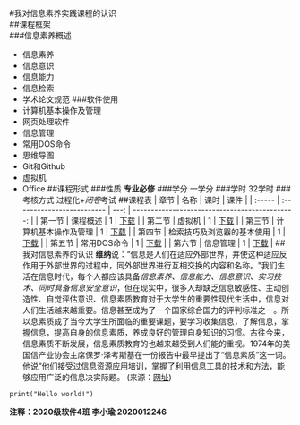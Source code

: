 #我对信息素养实践课程的认识  
##课程框架  
###信息素养概述
- 信息素养
- 信息意识
- 信息能力
- 信息检索
- 学术论文规范
###软件使用
- 计算机基本操作及管理
- 网页处理软件
- 信息管理
- 常用DOS命令
- 思维导图
- Git和Github
- 虚拟机
- Office
##课程形式
###性质
**专业必修**
###学分
一学分
###学时
32学时
###考核方式
过程化+*闭卷*考试
##课程表
| 章节   | 名称                       | 课时 |                                           课件 |
| :----- | :------------------------- | ---: | ---------------------------------------------: |
| 第一节 | 课程概述                   |    1 | [下载](D:\1572526702\FileRecv\信息素养ppt.zip) |
| 第二节 | 虚拟机                     |    1 | [下载](D:\1572526702\FileRecv\信息素养ppt.zip) |
| 第三节 | 计算机基本操作及管理       |    1 | [下载](D:\1572526702\FileRecv\信息素养ppt.zip) |
| 第四节 | 检索技巧及浏览器的基本使用 |    1 | [下载](D:\1572526702\FileRecv\信息素养ppt.zip) |
| 第五节 | 常用DOS命令                |    1 | [下载](D:\1572526702\FileRecv\信息素养ppt.zip) |
| 第六节 | 信息管理                   |    1 | [下载](D:\1572526702\FileRecv\信息素养ppt.zip) |
##我对信息素养的认识
**维纳**说：“信息是人们在适应外部世界，并使这种适应反作用于外部世界的过程中，同外部世界进行互相交换的内容和名称。"我们生活在信息时代，每个人都应该具备*信息素养、信息能力、信息意识、实习技术、*同时具备*信息安全意识*，但在现实中，很多人却缺乏信息敏感性、主动创造性、自觉评估意识、信息素质教育对于大学生的重要性现代生活中，信息对人们生活越来越重要。信息甚至成为了一个国家综合国力的评判标准之一。所以息素质成了当今大学生所面临的重要课题，要学习收集信息，了解信息，掌握信息，提高自身的信息素质，养成良好的管理自身知识的习惯。古往今来，信息素质不断发展，信息素质教育的也越来越受到人们能的重视。1974年的美国信产业协会主席保罗·泽考斯基在一份报告中最早提出了“信息素质”这一词。他说“他们接受过信息资源应用培训，掌握了利用信息工具的技术和方法，能够应用广泛的信息决实际题。 (来源：[网址](https://wenku.baidu.com/view/a71167233868011ca300a6c30c2259010202f360.html))

```
print("Hello world!")
```

**注释：2020级软件4班    李小瑜   2020012246**